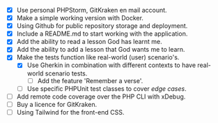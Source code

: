 - [x] Use personal PHPStorm, GitKraken en mail account.
- [x] Make a simple working version with Docker.
- [x] Using Github for public repository storage and deployment.
- [x] Include a README.md to start working with the application.
- [x] Add the ability to read a lesson God has learnt me.
- [x] Add the ability to add a lesson that God wants me to learn.
- [x] Make the tests function like real-world (user) scenario's.
  - [x] Use Gherkin in combination with different contexts to have real-world scenario tests.
	  - [ ] Add the feature 'Remember a verse'.
  - [ ] Use specific PHPUnit test classes to cover _edge cases_.
- [ ] Add remote code coverage over the PHP CLI with xDebug.
- [ ] Buy a licence for GitKraken.
- [ ] Using Tailwind for the front-end CSS.